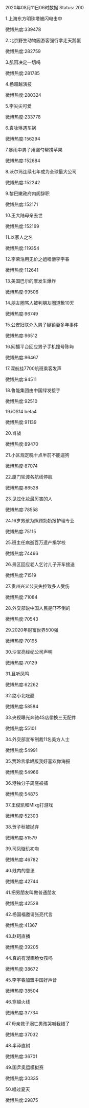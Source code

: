 2020年08月11日06时数据
Status: 200

1.上海东方明珠塔被闪电击中

微博热度:339478

2.北京野生动物园游客强行拿走天鹅蛋

微博热度:282759

3.肌因决定一切吗

微博热度:281785

4.杨超越演技

微博热度:280324

5.李尖尖可爱

微博热度:233778

6.袁咏琳遇车祸

微博热度:156294

7.暴雨中男子用漏勺帮捞苹果

微博热度:152684

8.沃尔玛连续七年成为全球最大公司

微博热度:152242

9.黎巴嫩政府内阁辞职

微博热度:152171

10.王大陆母亲去世

微博热度:152169

11.以家人之名

微博热度:119354

12.李荣浩用无价之姐唱懵李宇春

微博热度:112641

13.美国巴尔的摩发生爆炸

微博热度:99506

14.朋友圈骂人被判朋友圈道歉10天

微博热度:96749

15.公安妇联介入男子疑锁妻多年事件

微博热度:96512

16.网播平台回应男子手机撞号陈屿

微博热度:96467

17.深航挂7700航班乘客发声

微博热度:94511

18.鲁能集团由中国绿发接手

微博热度:92510

19.iOS14 beta4

微博热度:91139

20.肖战

微博热度:89470

21.小区规定晚十点半前不能遛狗

微博热度:87074

22.厦门轮渡各航线停航

微博热度:86528

23.见过化妆最厉害的人

微博热度:78558

24.16岁男孩为照顾奶奶报护理专业

微博热度:75115

25.班主任病逝百万遗产捐学校

微博热度:74466

26.景区回应老人乞讨儿子开车接送

微博热度:71519

27.贵州兴义公交失控致多人受伤

微博热度:71084

28.外交部说中国人民是吓不倒的

微博热度:70543

29.2020年财富世界500强

微博热度:70195

30.沙宝亮经纪公司声明

微博热度:70129

31.且听凤鸣

微博热度:62262

32.路小北吃醋

微博热度:58584

33.央视曝光奔驰4S店偷换三无配件

微博热度:55101

34.外交部宣布制裁11名美方人士

微博热度:54991

35.贾玲言承旭版我好喜欢你海报

微博热度:54966

36.港独分子周庭被捕

微博热度:54875

37.王俊凯和Mlxg打游戏

微博热度:52303

38.贺子秋被抛弃

微博热度:51579

39.司凤璇玑初吻

微博热度:46782

40.贱内的意思

微博热度:42744

41.把男朋友叫做普通朋友

微博热度:42528

42.杨国福邀请张亮代言

微博热度:41367

43.赵珂直播

微博热度:39205

44.真的有漫画脸女孩吗

微博热度:38672

45.李宇春加盟中国好声音

微博热度:38504

46.穿越火线

微博热度:37734

47.母亲救子溺亡男孩哭喊我错了

微博热度:37032

48.半泽直树

微博热度:36701

49.国乒奥运模拟赛

微博热度:30335

50.唱过夏天

微博热度:29875

